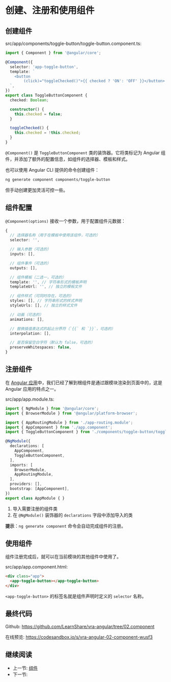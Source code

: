 # 创建、注册和使用组件

## 创建组件

src/app/components/toggle-button/toggle-button.component.ts:

```ts
import { Component } from '@angular/core';

@Component({
  selector: 'app-toggle-button',
  template: `
    <button
        (click)="toggleChecked()">{{ checked ? 'ON': 'OFF' }}</button>
  `,
})
export class ToggleButtonComponent {
  checked: Boolean;

  constructor() {
    this.checked = false;
  }

  toggleChecked() {
    this.checked = !this.checked;
  }
}
```

`@Component()` 是 `ToggleButtonComponent` 类的装饰器。它将类标记为 Angular 组件，并添加了额外的配置信息，如组件的选择器、模板和样式。

也可以使用 Angular CLI 提供的命令创建组件：

```bash
ng generate component components/toggle-button
```

但手动创建更加灵活可控一些。

## 组件配置

`@Component(options)` 接收一个参数，用于配置组件元数据：

```ts
{
  // 选择器名称（用于在模板中使用该组件，可选的）
  selector: '',

  // 输入参数（可选的）
  inputs: [],

  // 组件事件（可选的）
  outputs: [],

  // 组件模板（二选一，可选的）
  template: '', // 字符串形式的模板声明
  templateUrl: '', // 独立的模板文件

  // 组件样式（可同时存在，可选的）
  styles: [], // 字符串形式的样式声明
  styleUrls: [], // 独立的样式文件

  // 动画（可选的）
  animations: [],

  // 替换插值表达式的起止分界符（`{{` 和 `}}`，可选的）
  interpolation: [],

  // 是否保留空白字符（默认为 false，可选的）
  preserveWhitespaces: false,
}
```

## 注册组件

在 [Angular 应用](../../app/angular/angular-app.md)中，我们已经了解到根组件是通过跟模块渲染到页面中的，这是 Angular 应用的特点之一。

src/app/app.module.ts:

```ts
import { NgModule } from '@angular/core';
import { BrowserModule } from '@angular/platform-browser';

import { AppRoutingModule } from './app-routing.module';
import { AppComponent } from './app.component';
import { ToggleButtonComponent } from './components/toggle-button/toggle-button.component';

@NgModule({
  declarations: [
    AppComponent,
    ToggleButtonComponent,
  ],
  imports: [
    BrowserModule,
    AppRoutingModule,
  ],
  providers: [],
  bootstrap: [AppComponent],
})
export class AppModule { }
```

1. 导入需要注册的组件类
2. 在 `@NgModule()` 装饰器的 `declarations` 字段中添加导入的类

__提示__：`ng generate component` 命令会自动完成组件的注册。

## 使用组件

组件注册完成后，就可以在当前模块的其他组件中使用了。

src/app/app.component.html:

```html
<div class="app">
  <app-toggle-button></app-toggle-button>
</div>
```

`<app-toggle-button>` 的标签名就是组件声明时定义的 `selector` 名称。

## 最终代码

Github: <https://github.com/LearnShare/vra-angular/tree/02.component>

在线预览: <https://codesandbox.io/s/vra-angular-02-component-wusf3>

## 继续阅读

+ 上一节: [组件](../readme.md)
+ 下一节:
